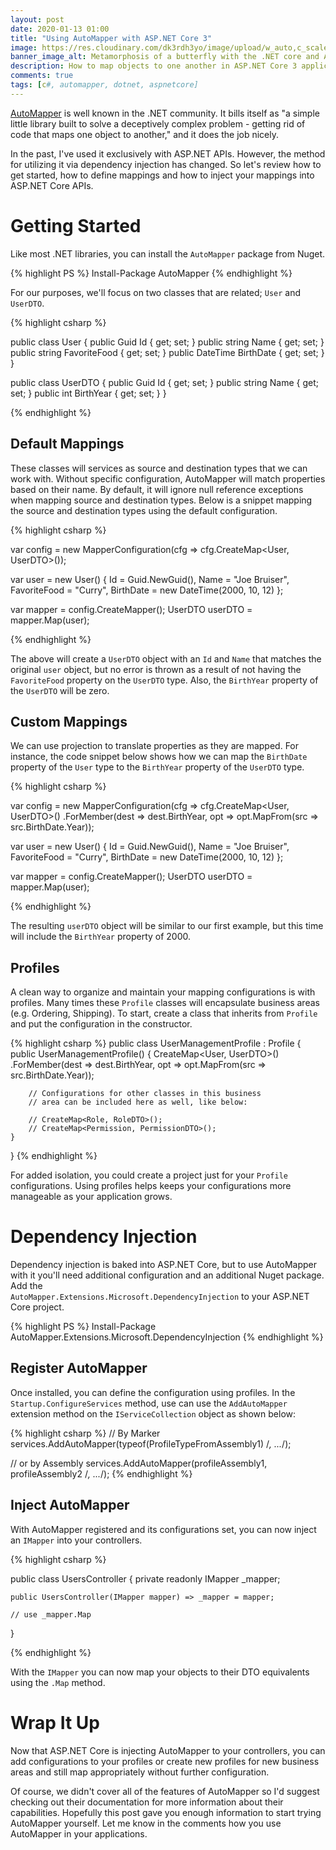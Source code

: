 ```yaml
---
layout: post
date: 2020-01-13 01:00
title: "Using AutoMapper with ASP.NET Core 3"
image: https://res.cloudinary.com/dk3rdh3yo/image/upload/w_auto,c_scale/header_wtvp67.png
banner_image_alt: Metamorphosis of a butterfly with the .NET core and AutoMapper logos
description: How to map objects to one another in ASP.NET Core 3 applications with AutoMapper.
comments: true
tags: [c#, automapper, dotnet, aspnetcore]
---
```


[AutoMapper] is well known in the .NET community. It bills itself as "a simple little library built
to solve a deceptively complex problem - getting rid of code that maps one object to another,"
and it does the job nicely.

In the past, I've used it exclusively with ASP.NET APIs. However, the method for utilizing it via
dependency injection has changed. So let's review how to get started, how to define mappings and
how to inject your mappings into ASP.NET Core APIs.

<!--more-->

# Getting Started

Like most .NET libraries, you can install the `AutoMapper` package from Nuget.

{% highlight PS %}
Install-Package AutoMapper
{% endhighlight %}

For our purposes, we'll focus on two classes that are related; `User` and `UserDTO`.

{% highlight csharp %}

public class User
{
    public Guid Id { get; set; }
    public string Name { get; set; }
    public string FavoriteFood { get; set; }
    public DateTime BirthDate { get; set; }
}

public class UserDTO
{
    public Guid Id { get; set; }
    public string Name { get; set; }
    public int BirthYear { get; set; }
}

{% endhighlight %}

## Default Mappings

These classes will services as source and destination types that we can work with. 
Without specific configuration, AutoMapper will match properties based on their name. 
By default, it will ignore null reference exceptions when mapping source and destination 
types. Below is a snippet mapping the source and destination types using the default 
configuration.

{% highlight csharp %}

var config = new MapperConfiguration(cfg => cfg.CreateMap<User, UserDTO>());

var user = new User() 
{
    Id = Guid.NewGuid(),
    Name = "Joe Bruiser",
    FavoriteFood = "Curry",
    BirthDate = new DateTime(2000, 10, 12)
};

var mapper = config.CreateMapper();
UserDTO userDTO = mapper.Map<UserDTO>(user);

{% endhighlight %}

The above will create a `UserDTO` object with an `Id` and `Name` that matches the original 
`user` object, but no error is thrown as a result of not having the `FavoriteFood` property 
on the `UserDTO` type. Also, the `BirthYear` property of the `UserDTO` will be zero.

## Custom Mappings

We can use projection to translate properties as they are mapped. For instance, the code snippet 
below shows how we can map the `BirthDate` property of the `User` type to the `BirthYear` 
property of the `UserDTO` type.

{% highlight csharp %}

var config = new MapperConfiguration(cfg =>
    cfg.CreateMap<User, UserDTO>()
        .ForMember(dest => dest.BirthYear, 
                   opt => opt.MapFrom(src => src.BirthDate.Year));

var user = new User() 
{
    Id = Guid.NewGuid(),
    Name = "Joe Bruiser",
    FavoriteFood = "Curry",
    BirthDate = new DateTime(2000, 10, 12)
};

var mapper = config.CreateMapper();
UserDTO userDTO = mapper.Map<UserDTO>(user);

{% endhighlight %}

The resulting `userDTO` object will be similar to our first example, but this time will 
include the `BirthYear` property of 2000.

## Profiles

A clean way to organize and maintain your mapping configurations is with profiles. Many 
times these `Profile` classes will encapsulate business areas (e.g. Ordering, Shipping). To 
start, create a class that inherits from `Profile` and put the configuration in the 
constructor.

{% highlight csharp %}
public class UserManagementProfile : Profile
{
	public UserManagementProfile()
	{
		CreateMap<User, UserDTO>()
            .ForMember(dest => dest.BirthYear, 
            opt => opt.MapFrom(src => src.BirthDate.Year));

        // Configurations for other classes in this business 
        // area can be included here as well, like below:

        // CreateMap<Role, RoleDTO>();
        // CreateMap<Permission, PermissionDTO>();
	}
}
{% endhighlight %}

For added isolation, you could create a project just for your `Profile` configurations. Using 
profiles helps keeps your configurations more manageable as your application grows.

# Dependency Injection

Dependency injection is baked into ASP.NET Core, but to use AutoMapper with it you'll need 
additional configuration and an additional Nuget package. Add the  
`AutoMapper.Extensions.Microsoft.DependencyInjection` to your ASP.NET Core project. 

{% highlight PS %}
Install-Package AutoMapper.Extensions.Microsoft.DependencyInjection
{% endhighlight %}

## Register AutoMapper

Once installed, you can define the configuration using profiles. In the `Startup.ConfigureServices` 
method, use can use the `AddAutoMapper` extension method on the `IServiceCollection` object as 
shown below:

{% highlight csharp %}
// By Marker
services.AddAutoMapper(typeof(ProfileTypeFromAssembly1) /*, ...*/);

// or by Assembly
services.AddAutoMapper(profileAssembly1, profileAssembly2 /*, ...*/);
{% endhighlight %}

## Inject AutoMapper

With AutoMapper registered and its configurations set, you can now inject an `IMapper` into 
your controllers.

{% highlight csharp %}

public class UsersController
{
	private readonly IMapper _mapper;

	public UsersController(IMapper mapper) => _mapper = mapper;

	// use _mapper.Map
}

{% endhighlight %}

With the `IMapper` you can now map your objects to their DTO equivalents using the `.Map` 
method. 

# Wrap It Up

Now that ASP.NET Core is injecting AutoMapper to your controllers, you can add configurations 
to your profiles or create new profiles for new business areas and still map appropriately 
without further configuration.  

Of course, we didn't cover all of the features of AutoMapper so I'd suggest checking out their documentation for more information about their capabilities.  Hopefully this post gave you 
enough information to start trying AutoMapper yourself.  Let me know in the comments how you 
use AutoMapper in your applications.


[automapper]: https://automapper.org/
